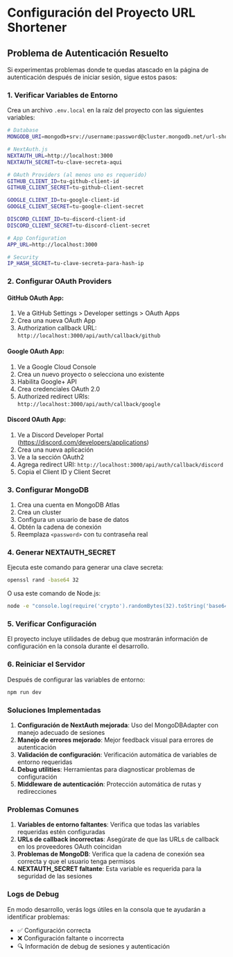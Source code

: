 # Configuración del Proyecto URL Shortener

## Problema de Autenticación Resuelto

Si experimentas problemas donde te quedas atascado en la página de autenticación después de iniciar sesión, sigue estos pasos:

### 1. Verificar Variables de Entorno

Crea un archivo `.env.local` en la raíz del proyecto con las siguientes variables:

```bash
# Database
MONGODB_URI=mongodb+srv://username:password@cluster.mongodb.net/url-shortener

# NextAuth.js
NEXTAUTH_URL=http://localhost:3000
NEXTAUTH_SECRET=tu-clave-secreta-aqui

# OAuth Providers (al menos uno es requerido)
GITHUB_CLIENT_ID=tu-github-client-id
GITHUB_CLIENT_SECRET=tu-github-client-secret

GOOGLE_CLIENT_ID=tu-google-client-id
GOOGLE_CLIENT_SECRET=tu-google-client-secret

DISCORD_CLIENT_ID=tu-discord-client-id
DISCORD_CLIENT_SECRET=tu-discord-client-secret

# App Configuration
APP_URL=http://localhost:3000

# Security
IP_HASH_SECRET=tu-clave-secreta-para-hash-ip
```

### 2. Configurar OAuth Providers

#### GitHub OAuth App:
1. Ve a GitHub Settings > Developer settings > OAuth Apps
2. Crea una nueva OAuth App
3. Authorization callback URL: `http://localhost:3000/api/auth/callback/github`

#### Google OAuth App:
1. Ve a Google Cloud Console
2. Crea un nuevo proyecto o selecciona uno existente
3. Habilita Google+ API
4. Crea credenciales OAuth 2.0
5. Authorized redirect URIs: `http://localhost:3000/api/auth/callback/google`

#### Discord OAuth App:
1. Ve a Discord Developer Portal (https://discord.com/developers/applications)
2. Crea una nueva aplicación
3. Ve a la sección OAuth2
4. Agrega redirect URI: `http://localhost:3000/api/auth/callback/discord`
5. Copia el Client ID y Client Secret

### 3. Configurar MongoDB

1. Crea una cuenta en MongoDB Atlas
2. Crea un cluster
3. Configura un usuario de base de datos
4. Obtén la cadena de conexión
5. Reemplaza `<password>` con tu contraseña real

### 4. Generar NEXTAUTH_SECRET

Ejecuta este comando para generar una clave secreta:

```bash
openssl rand -base64 32
```

O usa este comando de Node.js:

```bash
node -e "console.log(require('crypto').randomBytes(32).toString('base64'))"
```

### 5. Verificar Configuración

El proyecto incluye utilidades de debug que mostrarán información de configuración en la consola durante el desarrollo.

### 6. Reiniciar el Servidor

Después de configurar las variables de entorno:

```bash
npm run dev
```

### Soluciones Implementadas

1. **Configuración de NextAuth mejorada**: Uso del MongoDBAdapter con manejo adecuado de sesiones
2. **Manejo de errores mejorado**: Mejor feedback visual para errores de autenticación
3. **Validación de configuración**: Verificación automática de variables de entorno requeridas
4. **Debug utilities**: Herramientas para diagnosticar problemas de configuración
5. **Middleware de autenticación**: Protección automática de rutas y redirecciones

### Problemas Comunes

1. **Variables de entorno faltantes**: Verifica que todas las variables requeridas estén configuradas
2. **URLs de callback incorrectas**: Asegúrate de que las URLs de callback en los proveedores OAuth coincidan
3. **Problemas de MongoDB**: Verifica que la cadena de conexión sea correcta y que el usuario tenga permisos
4. **NEXTAUTH_SECRET faltante**: Esta variable es requerida para la seguridad de las sesiones

### Logs de Debug

En modo desarrollo, verás logs útiles en la consola que te ayudarán a identificar problemas:

- ✅ Configuración correcta
- ❌ Configuración faltante o incorrecta
- 🔍 Información de debug de sesiones y autenticación